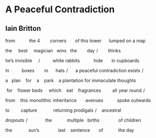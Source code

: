 # A Peaceful Contradiction
## Iain Britton
from           the 4        corners       of this tower      lumped on a map

the     best     magician   wins   the        day  /        thinks

he’s invisible     /          white rabbits           hide       in
cupboards

in          boxes        in      hats  /      a peaceful contradiction
exists  /

a   plan    for    a    park    a plantation for immaculate thoughts

 for    flower beds     which    eat    fragrances         all  year round  /

from    this  monolithic  inheritance       avenues           spoke outwards

to         capture             returning prodigals  /    ancestral

dropouts  /              the            multiple   births               of
children

the             sun’s               last    sentence       of            the
day
